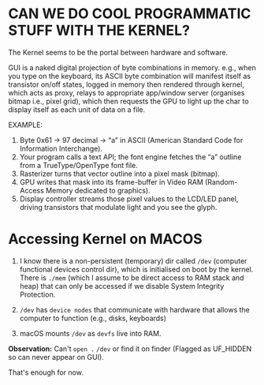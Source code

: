 # CAN WE DO COOL PROGRAMMATIC STUFF WITH THE KERNEL?

The Kernel seems to be the portal between hardware and software.

GUI is a naked digital projection of byte combinations in memory.
e.g., when you type on the keyboard, its ASCII byte combination will
manifest itself as transistor on/off states, logged in memory then
rendered through kernel, which acts as proxy, relays to appropriate
app/window server (organises bitmap i.e., pixel grid), which then
requests the GPU to light up the char to display itself as each unit of data on a file.

EXAMPLE:
1. Byte 0x61 → 97 decimal → “a” in ASCII (American Standard Code for Information Interchange).
2. Your program calls a text API; the font engine fetches the “a” outline from a TrueType/OpenType font file.
3. Rasterizer turns that vector outline into a pixel mask (bitmap).
4. GPU writes that mask into its frame-buffer in Video RAM (Random-Access Memory dedicated to graphics).
5. Display controller streams those pixel values to the LCD/LED panel, driving transistors that modulate light and you see the glyph.


# Accessing Kernel on MACOS
1. I know there is a non-persistent (temporary) dir called `/dev` (computer functional devices control dir), which is initialised on boot by the kernel. There is `./mem` (which I assume to be direct access to RAM stack and heap) that can only be accessed if we disable System Integrity Protection.

2. `/dev` has `device nodes` that communicate with hardware that allows the computer to function (e.g., disks, keyboards)

3. macOS mounts `/dev` as `devfs` live into RAM.

**Observation:** Can't `open .` `/dev` or find it on finder (Flagged as UF_HIDDEN so can never appear on GUI).

That's enough for now.